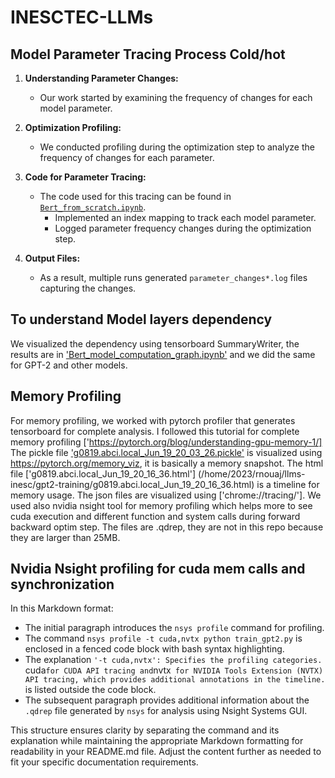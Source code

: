 # INESCTEC-LLMs

## Model Parameter Tracing Process Cold/hot 

1. **Understanding Parameter Changes:**
   - Our work started by examining the frequency of changes for each model parameter.

2. **Optimization Profiling:**
   - We conducted profiling during the optimization step to analyze the frequency of changes for each parameter.

3. **Code for Parameter Tracing:**
   - The code used for this tracing can be found in [`Bert_from_scratch.ipynb`](/home/2023/rnouaj/llms-inesc/bert/Bert_from_scratch.ipynb).
     - Implemented an index mapping to track each model parameter.
     - Logged parameter frequency changes during the optimization step.

4. **Output Files:**
   - As a result, multiple runs generated `parameter_changes*.log` files capturing the changes.

## To understand Model layers dependency

We visualized the dependency using tensorboard SummaryWriter, the results are in  ['Bert_model_computation_graph.ipynb'](/home/2023/rnouaj/llms-inesc/bert/Bert_model_computation_graph.ipynb) and we did the same for GPT-2 and other models.

## Memory Profiling
For memory profiling, we worked with pytorch profiler that generates tensorboard for complete analysis. 
I followed this tutorial for complete memory profiling ['https://pytorch.org/blog/understanding-gpu-memory-1/]
The pickle file ['g0819.abci.local_Jun_19_20_03_26.pickle'](/home/2023/rnouaj/llms-inesc/gpt2-training/g0819.abci.local_Jun_19_20_03_26.pickle) is visualized using  https://pytorch.org/memory_viz, it is basically a memory snapshot.
The html file ['g0819.abci.local_Jun_19_20_16_36.html'] (/home/2023/rnouaj/llms-inesc/gpt2-training/g0819.abci.local_Jun_19_20_16_36.html) is a timeline for memory usage. 
The json files are visualized  using ['chrome://tracing/'].
We used also nvidia nsight tool for memory profiling which helps more to see  cuda execution and different function and system calls during forward backward optim step. The files are .qdrep, they are not in this repo because they are larger than 25MB. 
## Nvidia Nsight profiling for cuda mem calls and synchronization

In this Markdown format:

- The initial paragraph introduces the `nsys profile` command for profiling.
- The command `nsys profile -t cuda,nvtx python train_gpt2.py` is enclosed in a fenced code block with bash syntax highlighting.
- The explanation `'-t cuda,nvtx': Specifies the profiling categories. `cuda` for CUDA API tracing and `nvtx` for NVIDIA Tools Extension (NVTX) API tracing, which provides additional annotations in the timeline.` is listed outside the code block.
- The subsequent paragraph provides additional information about the `.qdrep` file generated by `nsys` for analysis using Nsight Systems GUI.

This structure ensures clarity by separating the command and its explanation while maintaining the appropriate Markdown formatting for readability in your README.md file. Adjust the content further as needed to fit your specific documentation requirements.


